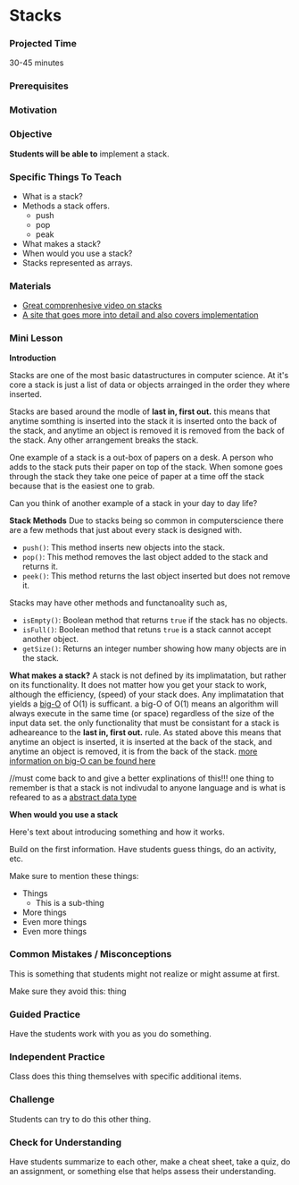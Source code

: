 # Stacks

### Projected Time
30-45 minutes

### Prerequisites


### Motivation


### Objective
**Students will be able to** implement a stack.

### Specific Things To Teach
- What is a stack?
- Methods a stack offers.
  - push
  - pop
  - peak
- What makes a stack? 
- When would you use a stack?
- Stacks represented as arrays.

### Materials

- [Great comprenhesive video on stacks](https://www.youtube.com/watch?v=F1F2imiOJfk)
- [A site that goes more into detail and also covers implementation](https://www.geeksforgeeks.org/stack-data-structure/#design)

### Mini Lesson
**Introduction**

Stacks are one of the most basic datastructures in computer science. At it's core a stack is just a list of data or objects arrainged in the order they where inserted.

Stacks are based around the modle of **last in, first out.** this means that anytime somthing is inserted into the stack it is inserted onto the back of the stack, and anytime an object is removed it is removed from the back of the stack. Any other arrangement breaks the stack.

One example of a stack is a out-box of papers on a desk. A person who adds to the stack puts their paper on top of the stack. When somone goes through the stack they take one peice of paper at a time off the stack because that is the easiest one to grab. 

Can you think of another example of a stack in your day to day life? 

**Stack Methods**
Due to stacks being so common in computerscience there are a few methods that just about every stack is designed with.
  - `push()`: This method inserts new objects into the stack.
  - `pop()`: This method removes the last object added to the stack and returns it. 
  - `peek()`: This method returns the last object inserted but does not remove it.
  
Stacks may have other methods and functanoality such as,
  - `isEmpty()`: Boolean method that returns `true` if the stack has no objects.
  - `isFull()`: Boolean method that retuns `true` is a stack cannot accept another object.
  - `getSize()`: Returns an integer number showing how many objects are in the stack.


**What makes a stack?**
A stack is not defined by its implimatation, but rather on its functionality. It does not matter how you get your stack to work, although the efficiency, (speed) of your stack does. Any implimatation that yields a [big-O](https://www.youtube.com/watch?v=MyeV2_tGqvw) of O(1) is sufficant. a big-O of O(1) means an algorithm will always execute in the same time (or space) regardless of the size of the input data set.
the only functionality that must be consistant for a stack is adheareance to the **last in, first out.** rule. As stated above this means that anytime an object is inserted, it is inserted at the back of the stack, and anytime an object is removed, it is from the back of the stack.
[more information on big-O can be found here](https://rob-bell.net/2009/06/a-beginners-guide-to-big-o-notation/)

//must come back to and give a better explinations of this!!!
one thing to remember is that a stack is not indivudal to anyone language and is what is refeared to as a [abstract data type](https://en.wikipedia.org/wiki/Abstract_data_type)

**When would you use a stack**


Here's text about introducing something and how it works.

Build on the first information. Have students guess things, do an activity, etc.

Make sure to mention these things:
- Things
  - This is a sub-thing
- More things
- Even more things
- Even more things


### Common Mistakes / Misconceptions

This is something that students might not realize or might assume at first.

Make sure they avoid this: thing


### Guided Practice

Have the students work with you as you do something.


### Independent Practice

Class does this thing themselves with specific additional items.


### Challenge

Students can try to do this other thing.


### Check for Understanding

Have students summarize to each other, make a cheat sheet, take a quiz, do an assignment, or something else that helps assess their understanding.
